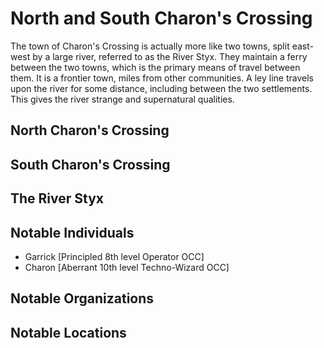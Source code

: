 # North and South Charon's Crossing

The town of Charon's Crossing is actually more like two towns, split east-west by a large river, referred to as the River Styx.  They maintain a ferry between the two towns, which is the primary means of travel between them.  It is a frontier town, miles from other communities.  A ley line travels upon the river for some distance, including between the two settlements.  This gives the river strange and supernatural qualities.

## North Charon's Crossing  

## South Charon's Crossing  

## The River Styx  

## Notable Individuals
- Garrick [Principled 8th level Operator OCC]  
- Charon [Aberrant 10th level Techno-Wizard OCC]   

## Notable Organizations

## Notable Locations
